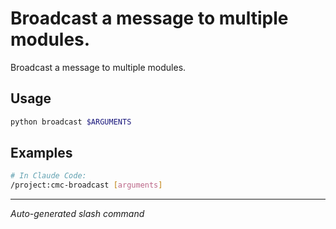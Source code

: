 # Broadcast a message to multiple modules.

Broadcast a message to multiple modules.

## Usage

```bash
python broadcast $ARGUMENTS
```

## Examples

```bash
# In Claude Code:
/project:cmc-broadcast [arguments]
```

---
*Auto-generated slash command*
